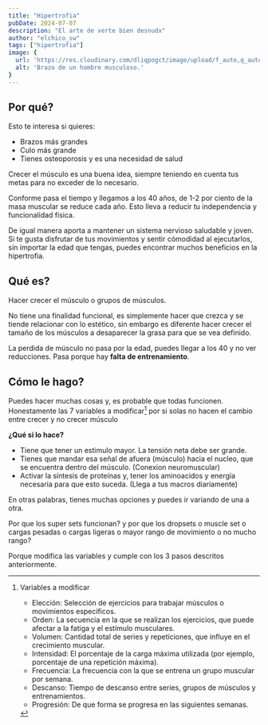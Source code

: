 ```yaml
---
title: "Hipertrofia"
pubDate: 2024-07-07
description: "El arte de verte bien desnudx"
author: "elchico_sw"
tags: ["hipertrofia"]
image: {
  url: 'https://res.cloudinary.com/dliqpogct/image/upload/f_auto,q_auto/v1/mysite/hipertrophy',
  alt: 'Brazo de un hombre musculoso.'
}
---
```

## Por qué?

Esto te interesa si quieres:
- Brazos más grandes
- Culo más grande
- Tienes osteoporosis y es una necesidad de salud

Crecer el músculo es una buena idea, siempre teniendo en cuenta tus metas para no exceder de lo necesario.

Conforme pasa el tiempo y llegamos a los 40 años, de 1-2 por ciento de la masa muscular se reduce cada año. Esto lleva a reducir tu independencia y funcionalidad física.

De igual manera aporta a mantener un sistema nervioso saludable y joven. Si te gusta disfrutar de tus movimientos y sentir cómodidad al ejecutarlos, sin importar la edad que tengas, puedes encontrar muchos beneficios en la hipertrofia.

## Qué es?

Hacer crecer el músculo o grupos de músculos.

No tiene una finalidad funcional, es simplemente hacer que crezca y se tiende relacionar con lo estético, sin embargo es diferente hacer crecer el tamaño de los músculos a desaparecer la grasa para que se vea definido.

La perdida de músculo no pasa por la edad, puedes llegar a los 40 y no ver reducciones. Pasa porque hay **falta de entrenamiento**.

## Cómo le hago?

Puedes hacer muchas cosas y, es probable que todas funcionen. Honestamente las 7 variables a modificar[^listnote] por si solas no hacen el cambio entre crecer y no crecer músculo

**¿Qué si lo hace?**

- Tiene que tener un estimulo mayor. La tensión neta debe ser grande.
- Tienes que mandar esa señal de afuera (músculo) hacia el nucleo, que se encuentra dentro del músculo. (Conexion neuromuscular)
- Activar la síntesis de proteínas y, tener los aminoacidos y energía necesaria para que esto suceda. (Llega a tus macros diariamente)

En otras palabras, tienes muchas opciones y puedes ir variando de una a otra.

Por que los super sets funcionan? y por que los dropsets o muscle set o cargas pesadas o cargas ligeras o mayor rango de movimiento o no mucho rango?

Porque modifica las variables y cumple con los 3 pasos descritos anteriormente.

  [^listnote]: Variables a modificar
    
    - Elección: Selección de ejercicios para trabajar músculos o movimientos específicos.
    - Orden: La secuencia en la que se realizan los ejercicios, que puede afectar a la fatiga y el estímulo musculares.
    - Volumen: Cantidad total de series y repeticiones, que influye en el crecimiento muscular.
    - Intensidad: El porcentaje de la carga máxima utilizada (por ejemplo, porcentaje de una repetición máxima).
    - Frecuencia: La frecuencia con la que se entrena un grupo muscular por semana.
    - Descanso: Tiempo de descanso entre series, grupos de músculos y entrenamientos.
    - Progresión: De que forma se progresa en las siguientes semanas.